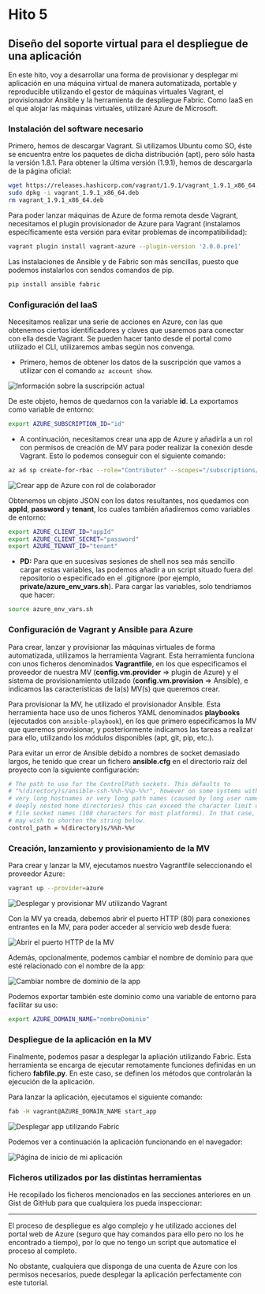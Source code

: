 
# Hito 5

## Diseño del soporte virtual para el despliegue de una aplicación

En este hito, voy a desarrollar una forma de provisionar y desplegar mi aplicación en una máquina virtual de manera automatizada, portable y reproducible utilizando el gestor de máquinas virtuales Vagrant, el provisionador Ansible y la herramienta de despliegue Fabric. Como IaaS en el que alojar las máquinas virtuales, utilizaré Azure de Microsoft.


### Instalación del software necesario

Primero, hemos de descargar Vagrant. Si utilizamos Ubuntu como SO, éste se encuentra entre los paquetes de dicha distribución (apt), pero sólo hasta la versión 1.8.1. Para obtener la última versión (1.9.1), hemos de descargarla de la página oficial:

```bash
wget https://releases.hashicorp.com/vagrant/1.9.1/vagrant_1.9.1_x86_64.deb
sudo dpkg -i vagrant_1.9.1_x86_64.deb
rm vagrant_1.9.1_x86_64.deb
```

Para poder lanzar máquinas de Azure de forma remota desde Vagrant, necesitamos el plugin provisionador de Azure para Vagrant (instalamos específicamente esta versión para evitar problemas de incompatibilidad):

```bash
vagrant plugin install vagrant-azure --plugin-version '2.0.0.pre1'
```

Las instalaciones de Ansible y de Fabric son más sencillas, puesto que podemos instalarlos con sendos comandos de pip.

```bash
pip install ansible fabric
```


### Configuración del IaaS

Necesitamos realizar una serie de acciones en Azure, con las que obtenemos ciertos identificadores y claves que usaremos para conectar con ella desde Vagrant. Se pueden hacer tanto desde el portal como utilizado el CLI, utilizaremos ambas según nos convenga.

* Primero, hemos de obtener los datos de la suscripción que vamos a utilizar con el comando ```az account show```.

![Información sobre la suscripción actual](./capturas/infoSuscripcion.png)

De este objeto, hemos de quedarnos con la variable **id**. La exportamos como variable de entorno:

```bash
export AZURE_SUBSCRIPTION_ID="id"
```

* A continuación, necesitamos crear una app de Azure y añadirla a un rol con permisos de creación de MV para poder realizar la conexión desde Vagrant. Esto lo podemos conseguir con el siguiente comando:

```bash
az ad sp create-for-rbac --role="Contributor" --scopes="/subscriptions/${AZURE_SUBSCRIPTION_ID}"
```

![Crear app de Azure con rol de colaborador](./capturas/crearAppAzure.png)

Obtenemos un objeto JSON con los datos resultantes, nos quedamos con **appId**, **password** y **tenant**, los cuales también añadiremos como variables de entorno:

```bash
export AZURE_CLIENT_ID="appId"
export AZURE_CLIENT_SECRET="password"
export AZURE_TENANT_ID="tenant"
```

* **PD:** Para que en sucesivas sesiones de shell nos sea más sencillo cargar estas variables, las podemos añadir a un script situado fuera del repositorio o especificado en el .gitignore (por ejemplo, **private/azure_env_vars.sh**). Para cargar las variables, solo tendríamos que hacer:

```bash
source azure_env_vars.sh
```


### Configuración de Vagrant y Ansible para Azure

Para crear, lanzar y provisionar las máquinas virtuales de forma automatizada, utilizamos la herramienta Vagrant. Esta herramienta funciona con unos ficheros denominados **Vagrantfile**, en los que especificamos el proveedor de nuestra MV (**config.vm.provider** => plugin de Azure) y el sistema de provisionamiento utilizado (**config.vm.provision** => Ansible), e indicamos las características de la(s) MV(s) que queremos crear.

Para provisionar la MV, he utilizado el provisionador Ansible. Esta herramienta hace uso de unos ficheros YAML denominados **playbooks** (ejecutados con ```ansible-playbook```), en los que primero especificamos la MV que queremos provisionar, y posteriormente indicamos las tareas a realizar para ello, utilizando los *módulos* disponibles (apt, git, pip, etc.).

<script src="https://gist.github.com/isma94/df90250348ac079299c69841ea47bd83.js"></script>

Para evitar un error de Ansible debido a nombres de socket demasiado largos, he tenido que crear un fichero **ansible.cfg** en el directorio raíz del proyecto con la siguiente configuración:

```bash
# The path to use for the ControlPath sockets. This defaults to
# "%(directory)s/ansible-ssh-%%h-%%p-%%r", however on some systems with
# very long hostnames or very long path names (caused by long user names or
# deeply nested home directories) this can exceed the character limit on
# file socket names (108 characters for most platforms). In that case, you
# may wish to shorten the string below.
control_path = %(directory)s/%%h-%%r
```


### Creación, lanzamiento y provisionamiento de la MV


Para crear y lanzar la MV, ejecutamos nuestro Vagrantfile seleccionando el proveedor Azure:

```bash
vagrant up --provider=azure
```

![Desplegar y provisionar MV utilizando Vagrant](./capturas/desplegarMVconVagrant.png)

Con la MV ya creada, debemos abrir el puerto HTTP (80) para conexiones entrantes en la MV, para poder acceder al servicio web desde fuera:

![Abrir el puerto HTTP de la MV](./capturas/abrirPuertoHTTP.png)

Además, opcionalmente, podemos cambiar el nombre de dominio para que esté relacionado con el nombre de la app:

![Cambiar nombre de dominio de la app](./capturas/cambiarDominioDNS.png)

Podemos exportar también este dominio como una variable de entorno para facilitar su uso:

```bash
export AZURE_DOMAIN_NAME="nombreDominio"
```


### Despliegue de la aplicación en la MV

Finalmente, podemos pasar a desplegar la apliación utilizando Fabric. Esta herramienta se encarga de ejecutar remotamente funciones definidas en un fichero **fabfile.py**. En este caso, se definen los métodos que controlarán la ejecución de la aplicación.

Para lanzar la aplicación, ejecutamos el siguiente comando:

```bash
fab -H vagrant@AZURE_DOMAIN_NAME start_app
```

![Desplegar app utilizando Fabric](./capturas/desplegarAppConFabric.png)

Podemos ver a continuación la aplicación funcionando en el navegador:

![Página de inicio de mi aplicación](./capturas/appFuncionando.png)


### Ficheros utilizados por las distintas herramientas

He recopilado los ficheros mencionados en las secciones anteriores en un Gist de GitHub para que cualquiera los pueda inspeccionar:

<script src="https://gist.github.com/isma94/78f7905c1d70542eba9de1072ce6c01e.js"></script>


----------------------------

El proceso de despliegue es algo complejo y he utilizado acciones del portal web de Azure (seguro que hay comandos para ello pero no los he encontrado a tiempo), por lo que no tengo un script que automatice el proceso al completo.

No obstante, cualquiera que disponga de una cuenta de Azure con los permisos necesarios, puede desplegar la aplicación perfectamente con este tutorial.
